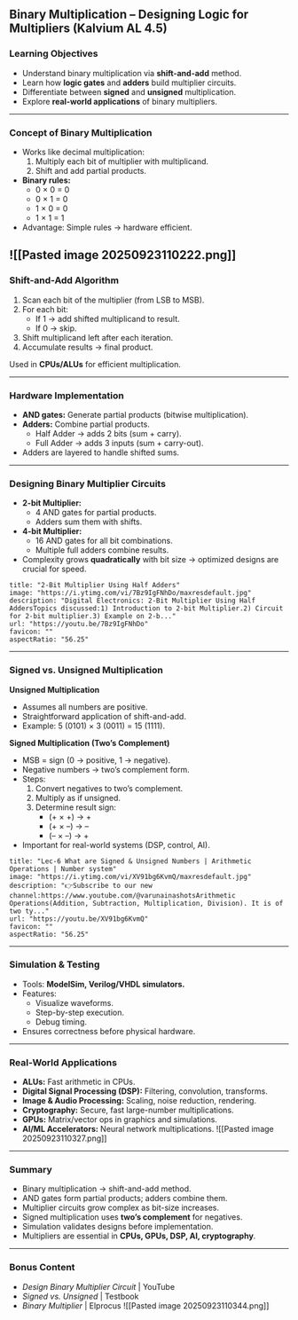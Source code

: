 ## Binary Multiplication – Designing Logic for Multipliers (Kalvium AL 4.5)

### Learning Objectives

- Understand binary multiplication via **shift-and-add** method.
- Learn how **logic gates** and **adders** build multiplier circuits.
- Differentiate between **signed** and **unsigned** multiplication.
- Explore **real-world applications** of binary multipliers.

---

### Concept of Binary Multiplication

- Works like decimal multiplication:
    1. Multiply each bit of multiplier with multiplicand.
    2. Shift and add partial products.
- **Binary rules:**
    - 0 × 0 = 0
    - 0 × 1 = 0
    - 1 × 0 = 0
    - 1 × 1 = 1
- Advantage: Simple rules → hardware efficient.

![[Pasted image 20250923110222.png]]
---

### Shift-and-Add Algorithm

1. Scan each bit of the multiplier (from LSB to MSB).
2. For each bit:
    - If 1 → add shifted multiplicand to result.
    - If 0 → skip.
3. Shift multiplicand left after each iteration.
4. Accumulate results → final product.

Used in **CPUs/ALUs** for efficient multiplication.

---

### Hardware Implementation

- **AND gates:** Generate partial products (bitwise multiplication).
- **Adders:** Combine partial products.
    - Half Adder → adds 2 bits (sum + carry).
    - Full Adder → adds 3 inputs (sum + carry-out).
- Adders are layered to handle shifted sums.

---

### Designing Binary Multiplier Circuits

- **2-bit Multiplier:**
    - 4 AND gates for partial products.
    - Adders sum them with shifts.
- **4-bit Multiplier:**
    - 16 AND gates for all bit combinations.
    - Multiple full adders combine results.
- Complexity grows **quadratically** with bit size → optimized designs are crucial for speed.
```embed
title: "2-Bit Multiplier Using Half Adders"
image: "https://i.ytimg.com/vi/7Bz9IgFNhDo/maxresdefault.jpg"
description: "Digital Electronics: 2-Bit Multiplier Using Half AddersTopics discussed:1) Introduction to 2-bit Multiplier.2) Circuit for 2-bit multiplier.3) Example on 2-b..."
url: "https://youtu.be/7Bz9IgFNhDo"
favicon: ""
aspectRatio: "56.25"
```

---

### Signed vs. Unsigned Multiplication

**Unsigned Multiplication**

- Assumes all numbers are positive.
- Straightforward application of shift-and-add.
- Example: 5 (0101) × 3 (0011) = 15 (1111).

**Signed Multiplication (Two’s Complement)**

- MSB = sign (0 → positive, 1 → negative).
- Negative numbers → two’s complement form.
- Steps:
    1. Convert negatives to two’s complement.
    2. Multiply as if unsigned.
    3. Determine result sign:
        - (+ × +) → +
        - (+ × –) → –
        - (– × –) → +
- Important for real-world systems (DSP, control, AI).
```embed
title: "Lec-6 What are Signed & Unsigned Numbers | Arithmetic Operations | Number system"
image: "https://i.ytimg.com/vi/XV91bg6KvmQ/maxresdefault.jpg"
description: "👉Subscribe to our new channel:https://www.youtube.com/@varunainashotsArithmetic Operations(Addition, Subtraction, Multiplication, Division). It is of two ty..."
url: "https://youtu.be/XV91bg6KvmQ"
favicon: ""
aspectRatio: "56.25"
```

---

### Simulation & Testing

- Tools: **ModelSim, Verilog/VHDL simulators.**
- Features:
    - Visualize waveforms.
    - Step-by-step execution.
    - Debug timing.
- Ensures correctness before physical hardware.

---

### Real-World Applications

- **ALUs:** Fast arithmetic in CPUs.
- **Digital Signal Processing (DSP):** Filtering, convolution, transforms.
- **Image & Audio Processing:** Scaling, noise reduction, rendering.
- **Cryptography:** Secure, fast large-number multiplications.
- **GPUs:** Matrix/vector ops in graphics and simulations.
- **AI/ML Accelerators:** Neural network multiplications.
![[Pasted image 20250923110327.png]]
---

### Summary

- Binary multiplication → shift-and-add method.
- AND gates form partial products; adders combine them.
- Multiplier circuits grow complex as bit-size increases.
- Signed multiplication uses **two’s complement** for negatives.
- Simulation validates designs before implementation.
- Multipliers are essential in **CPUs, GPUs, DSP, AI, cryptography**.

---

### Bonus Content

- _Design Binary Multiplier Circuit_ | YouTube
- _Signed vs. Unsigned_ | Testbook
- _Binary Multiplier_ | Elprocus
![[Pasted image 20250923110344.png]]